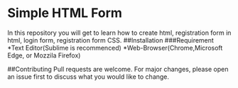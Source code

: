 # Simple HTML Form
In this repository you will get to learn how to create html, registration form in html, login form, registration form CSS.
##Installation
###Requirement
*Text Editor(Sublime is recommenced)
*Web-Browser(Chrome,Microsoft Edge, or Mozzila Firefox)

##Contributing
Pull requests are welcome. For major changes, please open an issue first to  discuss what you would like to change.

